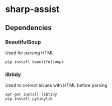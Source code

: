 # sharp-assist

## Dependencies

### BeautifulSoup

Used for parsing HTML

    pip install beautifulsoup4

### libtidy

Used to correct issues with HTML before parsing

    apt-get install libtidy
    pip install pytidylib
